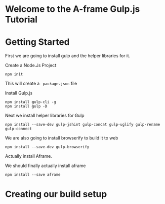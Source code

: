# Welcome to the A-frame Gulp.js Tutorial


# Getting Started

First we are going to install gulp and the helper libraries for it.

Create a Node.Js Project

``` npm init ```

This will create a ``` package.json``` file

Install Gulp.js  

```
npm install gulp-cli -g
npm install gulp -D
```

Next we install helper libraries for Gulp

``` npm install --save-dev gulp-jshint gulp-concat gulp-uglify gulp-rename gulp-connect ```

We are also going to install browserify to build it to web

``` npm install --save-dev gulp-browserify ```

Actually install Aframe.

We should finally actually install aframe

``` npm install --save aframe ```

# Creating our build setup
